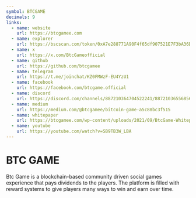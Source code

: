 ```yaml
---
symbol: BTCGAME
decimals: 9
links:
  - name: website
    url: https://btcgamee.com
  - name: explorer
    url: https://bscscan.com/token/0xA7e288771A90F4f65df907521E7F3bA36D860A54
  - name: x
    url: https://x.com/BtcGameofficial
  - name: github
    url: https://github.com/btcgamee
  - name: telegram
    url: https://t.me/joinchat/KZ0FMWzF-EU4YzU1
  - name: facebook
    url: https://facebook.com/btcgame.official
  - name: discord
    url: https://discord.com/channels/887210364704522241/887210365568561184
  - name: medium
    url: https://medium.com/@btcgamee/bitcoin-game-a5c88bc3f515
  - name: whitepaper
    url: https://btcgamee.com/wp-content/uploads/2021/09/BtcGame-Whitepaper-1.1-3.pdf
  - name: youtube
    url: https://youtube.com/watch?v=SB9TB3W_LBA
---
```


# BTC GAME

Btc Game is a blockchain-based community driven social games experience that pays dividends to the players. The platform is filled with reward systems to give players many ways to win and earn over time.

